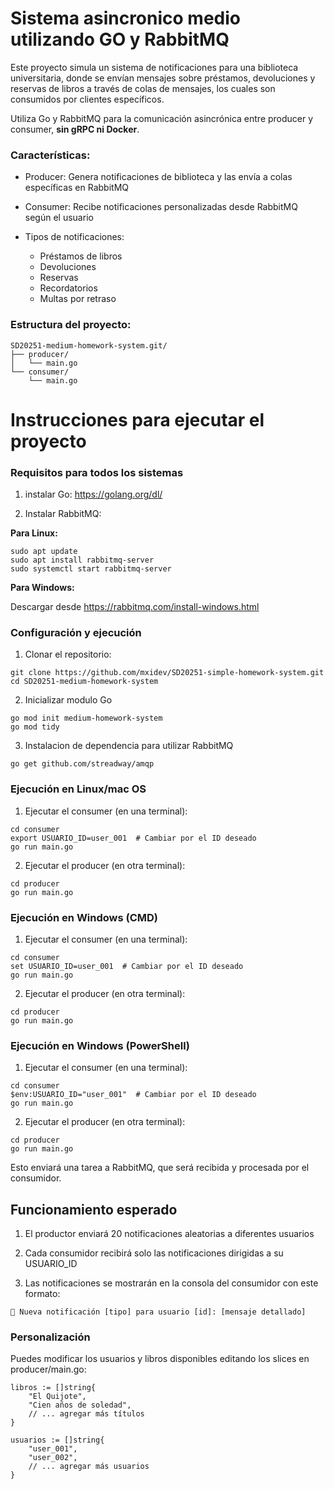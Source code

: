 # Sistema asincronico medio utilizando GO y RabbitMQ

Este proyecto simula un sistema de notificaciones para una biblioteca universitaria, donde se envían mensajes sobre préstamos, devoluciones y reservas de libros a través de colas de mensajes, los cuales son consumidos por clientes específicos.

Utiliza Go y RabbitMQ para la comunicación asincrónica entre producer y consumer, **sin gRPC ni Docker**.

### Características:

- Producer: Genera notificaciones de biblioteca y las envía a colas específicas en RabbitMQ

- Consumer: Recibe notificaciones personalizadas desde RabbitMQ según el usuario

- Tipos de notificaciones:
  - Préstamos de libros
  - Devoluciones
  - Reservas
  - Recordatorios
  - Multas por retraso

### Estructura del proyecto:

```
SD20251-medium-homework-system.git/
├── producer/
│   └── main.go
└── consumer/
    └── main.go
```

# Instrucciones para ejecutar el proyecto

### Requisitos para todos los sistemas

1. instalar Go: https://golang.org/dl/

2. Instalar RabbitMQ:

**Para Linux:**

```
sudo apt update
sudo apt install rabbitmq-server
sudo systemctl start rabbitmq-server
```

**Para Windows:**

Descargar desde https://rabbitmq.com/install-windows.html

### Configuración y ejecución

1. Clonar el repositorio:

```
git clone https://github.com/mxidev/SD20251-simple-homework-system.git
cd SD20251-medium-homework-system
```

2. Inicializar modulo Go

```
go mod init medium-homework-system
go mod tidy
```

3. Instalacion de dependencia para utilizar RabbitMQ

```
go get github.com/streadway/amqp
```

### Ejecución en Linux/mac OS

1. Ejecutar el consumer (en una terminal):

```
cd consumer
export USUARIO_ID=user_001  # Cambiar por el ID deseado
go run main.go
```

2. Ejecutar el producer (en otra terminal):

```
cd producer
go run main.go
```

### Ejecución en Windows (CMD)

1. Ejecutar el consumer (en una terminal):

```
cd consumer
set USUARIO_ID=user_001  # Cambiar por el ID deseado
go run main.go
```

2. Ejecutar el producer (en otra terminal):

```
cd producer
go run main.go
```

### Ejecución en Windows (PowerShell)

1. Ejecutar el consumer (en una terminal):

```
cd consumer
$env:USUARIO_ID="user_001"  # Cambiar por el ID deseado
go run main.go
```

2. Ejecutar el producer (en otra terminal):

```
cd producer
go run main.go
```

Esto enviará una tarea a RabbitMQ, que será recibida y procesada por el consumidor.

## Funcionamiento esperado

1. El productor enviará 20 notificaciones aleatorias a diferentes usuarios

2. Cada consumidor recibirá solo las notificaciones dirigidas a su USUARIO_ID

3. Las notificaciones se mostrarán en la consola del consumidor con este formato:

```
📩 Nueva notificación [tipo] para usuario [id]: [mensaje detallado]
```

### Personalización

Puedes modificar los usuarios y libros disponibles editando los slices en producer/main.go:

```
libros := []string{
    "El Quijote",
    "Cien años de soledad",
    // ... agregar más títulos
}

usuarios := []string{
    "user_001",
    "user_002",
    // ... agregar más usuarios
}
```
